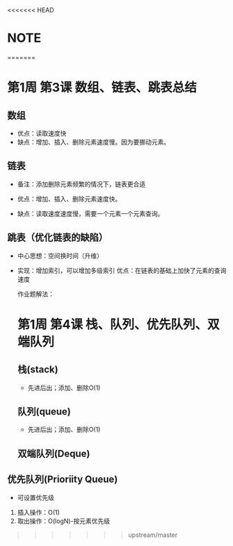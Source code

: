 <<<<<<< HEAD
# NOTE

  

=======
# 第1周 第3课 数组、链表、跳表总结

## 数组

* 优点：读取速度快
* 缺点：增加、插入、删除元素速度慢。因为要挪动元素。

## 链表

* 备注：添加删除元素频繁的情况下，链表更合适

* 优点：增加、插入、删除元素速度快。
* 缺点：读取速度速度慢，需要一个元素一个元素查询。

## 跳表（优化链表的缺陷）

* 中心思想：空间换时间（升维）
* 实现：增加索引，可以增加多级索引
优点：在链表的基础上加快了元素的查询速度

  作业题解法：
  
  
  
  
  
  # 第1周 第4课 栈、队列、优先队列、双端队列
  
  ## 栈(stack)
  * 先进后出；添加、删除O(1)
  
  ## 队列(queue)
  * 先进后出；添加、删除O(1)
  
  ## 双端队列(Deque)

## 优先队列(Prioriity Queue)
* 可设置优先级
1. 插入操作：O(1)
2. 取出操作：O(logN)-按元素优先级
>>>>>>> upstream/master
